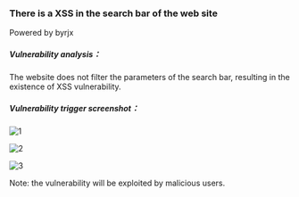### There is a XSS in the search bar of the web site

Powered by byrjx 

##### Vulnerability analysis：

The website does not filter the parameters of the search bar, resulting in the existence of XSS vulnerability.

##### Vulnerability trigger screenshot：

![1](https://github.com/lzlzh2016/easymagazine/blob/master/1.png)

![2](https://github.com/lzlzh2016/easymagazine/blob/master/2.png)

![3](https://github.com/lzlzh2016/easymagazine/blob/master/3.png)

Note: the vulnerability will be exploited by malicious users. 
